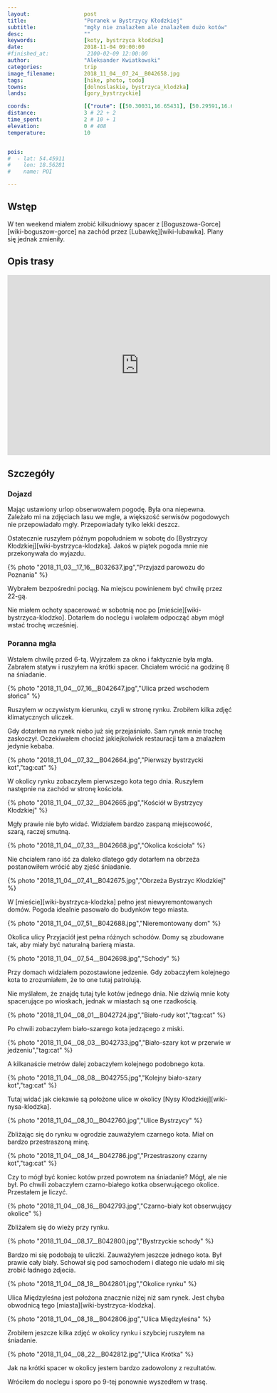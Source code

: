 ```yaml
---
layout:                 post
title:                  "Poranek w Bystrzycy Kłodzkiej"
subtitle:               "mgły nie znalazłem ale znalazłem dużo kotów"
desc:                   ""
keywords:               [koty, bystrzyca kłodzka]
date:                   2018-11-04 09:00:00
#finished_at:            2100-02-09 12:00:00
author:                 "Aleksander Kwiatkowski"
categories:             trip
image_filename:         2018_11_04__07_24__B042658.jpg
tags:                   [hike, photo, todo]
towns:                  [dolnoslaskie, bystrzyca_klodzka]
lands:                  [gory_bystrzyckie]

coords:                 [{"route": [[50.30031,16.65431], [50.29591,16.65117], [50.29758,16.64673]], "type": "hike"}]
distance:               3 # 22 + 2
time_spent:             2 # 10 + 1
elevation:              0 # 408
temperature:            10


pois:
#  - lat: 54.45911
#    lon: 18.56281
#    name: POI

---
```



## Wstęp

W ten weekend miałem zrobić kilkudniowy spacer z [Boguszowa-Gorce][wiki-boguszow-gorce]
na zachód przez [Lubawkę][wiki-lubawka]. Plany się jednak zmieniły.

## Opis trasy

<iframe height='405' width='590' frameborder='0' allowtransparency='true' scrolling='no' src='https://www.strava.com/activities/1947862425/embed/e74591bd4f0af6e4a3b7de8cbde8a5ac87b8c8e2'></iframe>

## Szczegóły

### Dojazd

Mając ustawiony urlop obserwowałem pogodę. Była ona niepewna. Zależało mi na zdjęciach
lasu we mgle, a większość serwisów pogodowych nie przepowiadało mgły.
Przepowiadały tylko lekki deszcz.

Ostatecznie ruszyłem późnym popołudniem
w sobotę do [Bystrzycy Kłodzkiej][wiki-bystrzyca-klodzka].
Jakoś w piątek pogoda mnie nie przekonywała do wyjazdu.

{% photo "2018_11_03__17_16__B032637.jpg","Przyjazd parowozu do Poznania" %}

Wybrałem bezpośredni pociąg. Na miejscu powinienem być chwilę przez 22-gą.

Nie miałem ochoty spacerować w sobotnią noc po [mieście][wiki-bystrzyca-klodzko].
Dotarłem do noclegu i wolałem odpocząć abym mógł wstać trochę wcześniej.

### Poranna mgła

Wstałem chwilę przed 6-tą. Wyjrzałem za okno i faktycznie była mgła.
Zabrałem statyw i ruszyłem na krótki spacer. Chciałem wrócić na godzinę 8
na śniadanie.

{% photo "2018_11_04__07_16__B042647.jpg","Ulica przed wschodem słońca" %}

Ruszyłem w oczywistym kierunku, czyli w stronę rynku. Zrobiłem kilka zdjęć
klimatycznych uliczek.

Gdy dotarłem na rynek niebo już się przejaśniało. Sam rynek mnie trochę zaskoczył.
Oczekiwałem chociaż jakiejkolwiek restauracji tam a znalazłem jedynie kebaba.

{% photo "2018_11_04__07_32__B042664.jpg","Pierwszy bystrzycki kot","tag:cat" %}

W okolicy rynku zobaczyłem pierwszego kota tego dnia. Ruszyłem następnie na zachód
w stronę kościoła.

{% photo "2018_11_04__07_32__B042665.jpg","Kościół w Bystrzycy Kłodzkiej" %}

Mgły prawie nie było widać. Widziałem bardzo zaspaną miejscowość, szarą,
raczej smutną.

{% photo "2018_11_04__07_33__B042668.jpg","Okolica kościoła" %}

Nie chciałem rano iść za daleko dlatego gdy dotarłem na obrzeża postanowiłem
wrócić aby zjeść śniadanie.

{% photo "2018_11_04__07_41__B042675.jpg","Obrzeża Bystrzyc Kłodzkiej" %}

W [mieście][wiki-bystrzyca-klodzka] pełno jest niewyremontowanych domów.
Pogoda idealnie pasowało do budynków tego miasta.

{% photo "2018_11_04__07_51__B042688.jpg","Nieremontowany dom" %}

Okolica ulicy Przyjaciół jest pełna różnych schodów. Domy są zbudowane tak,
aby miały być naturalną barierą miasta.

{% photo "2018_11_04__07_54__B042698.jpg","Schody" %}

Przy domach widziałem pozostawione jedzenie. Gdy zobaczyłem kolejnego kota
to zrozumiałem, że to one tutaj patrolują.

Nie myślałem, że znajdę tutaj tyle kotów jednego dnia. Nie dziwią mnie koty
spacerujące po wioskach, jednak w miastach są one rzadkością.

{% photo "2018_11_04__08_01__B042724.jpg","Biało-rudy kot","tag:cat" %}

Po chwili zobaczyłem biało-szarego kota jedzącego z miski.

{% photo "2018_11_04__08_03__B042733.jpg","Biało-szary kot w przerwie w jedzeniu","tag:cat" %}

A kilkanaście metrów dalej zobaczyłem kolejnego podobnego kota.

{% photo "2018_11_04__08_08__B042755.jpg","Kolejny biało-szary kot","tag:cat" %}

Tutaj widać jak ciekawie są położone ulice w okolicy [Nysy Kłodzkiej][wiki-nysa-klodzka].

{% photo "2018_11_04__08_10__B042760.jpg","Ulice Bystrzycy" %}

Zbliżając się do rynku w ogrodzie zauważyłem czarnego kota.
Miał on bardzo przestraszoną minę.

{% photo "2018_11_04__08_14__B042786.jpg","Przestraszony czarny kot","tag:cat" %}

Czy to mógł być koniec kotów przed powrotem na śniadanie? Mógł, ale nie był.
Po chwili zobaczyłem czarno-białego kotka obserwującego okolice. Przestałem je liczyć.

{% photo "2018_11_04__08_16__B042793.jpg","Czarno-biały kot obserwujący okolice" %}

Zbliżałem się do wieży przy rynku.

{% photo "2018_11_04__08_17__B042800.jpg","Bystrzyckie schody" %}

Bardzo mi się podobają te uliczki. Zauważyłem jeszcze jednego kota. Był
prawie cały biały. Schował się pod samochodem i dlatego nie udało mi się
zrobić ładnego zdjecia.

{% photo "2018_11_04__08_18__B042801.jpg","Okolice rynku" %}

Ulica Międzyleśna jest położona znacznie niżej niż sam rynek. Jest chyba
obwodnicą tego [miasta][wiki-bystrzyca-klodzka].

{% photo "2018_11_04__08_18__B042806.jpg","Ulica Międzyleśna" %}

Zrobiłem jeszcze kilka zdjęć w okolicy rynku i szybciej ruszyłem na
śniadanie.

{% photo "2018_11_04__08_22__B042812.jpg","Ulica Krótka" %}

Jak na krótki spacer w okolicy jestem bardzo zadowolony z rezultatów.

Wróciłem do noclegu i sporo po 9-tej ponownie wyszedłem w trasę.
